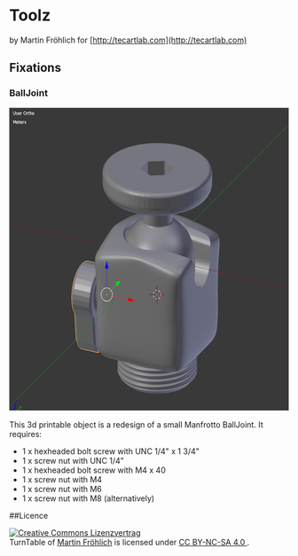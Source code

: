 # Toolz

by Martin Fröhlich for [http://tecartlab.com](http://tecartlab.com)

## Fixations

### BallJoint

<img alt="image" style="border-width:0" src="fixations/BallJoint/BallJoint.png" height="546" width="600"/>

This 3d printable object is a redesign of a small Manfrotto BallJoint. It requires:

* 1 x hexheaded bolt screw with UNC 1/4" x 1 3/4" 
* 1 x screw nut with UNC 1/4"
* 1 x hexheaded bolt screw with M4 x 40
* 1 x screw nut with M4
* 1 x screw nut with M6
* 1 x screw nut with M8 (alternatively)

##Licence

<a rel="license" href="http://creativecommons.org/licenses/by-sa/4.0/"><img alt="Creative Commons Lizenzvertrag" style="border-width:0" src="http://i.creativecommons.org/l/by-nc-sa/4.0/88x31.png" /></a><br /><span xmlns:dct="http://purl.org/dc/terms/" property="dct:title">TurnTable</span> of <a xmlns:cc="http://creativecommons.org/ns#" href="http://tecartlab.com">Martin Fröhlich</a> is licensed under <a rel="license" href="https://creativecommons.org/licenses/by-nc-sa/4.0/">CC BY-NC-SA 4.0
</a>. 